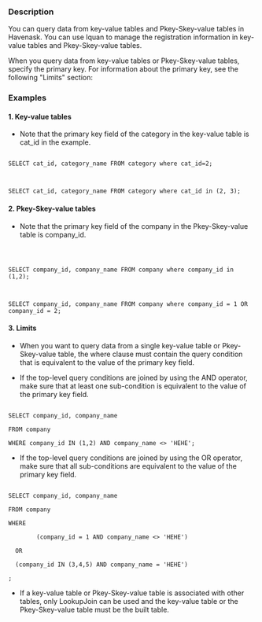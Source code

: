 ### Description

You can query data from key-value tables and Pkey-Skey-value tables in Havenask. You can use Iquan to manage the registration information in key-value tables and Pkey-Skey-value tables.



When you query data from key-value tables or Pkey-Skey-value tables, specify the primary key. For information about the primary key, see the following "Limits" section:





### Examples

#### 1. Key-value tables

* Note that the primary key field of the category in the key-value table is cat_id in the example.

```

SELECT cat_id, category_name FROM category where cat_id=2;



SELECT cat_id, category_name FROM category where cat_id in (2, 3);

```



#### 2. Pkey-Skey-value tables



* Note that the primary key field of the company in the Pkey-Skey-value table is company_id.



```



SELECT company_id, company_name FROM company where company_id in (1,2);



SELECT company_id, company_name FROM company where company_id = 1 OR company_id = 2;

```



#### 3. Limits

* When you want to query data from a single key-value table or Pkey-Skey-value table, the where clause must contain the query condition that is equivalent to the value of the primary key field.

* If the top-level query conditions are joined by using the AND operator, make sure that at least one sub-condition is equivalent to the value of the primary key field.



```

SELECT company_id, company_name

FROM company

WHERE company_id IN (1,2) AND company_name <> 'HEHE';

```



* If the top-level query conditions are joined by using the OR operator, make sure that all sub-conditions are equivalent to the value of the primary key field.



```

SELECT company_id, company_name

FROM company

WHERE

        (company_id = 1 AND company_name <> 'HEHE')

  OR

  (company_id IN (3,4,5) AND company_name = 'HEHE')

;

```



* If a key-value table or Pkey-Skey-value table is associated with other tables, only LookupJoin can be used and the key-value table or the Pkey-Skey-value table must be the built table.